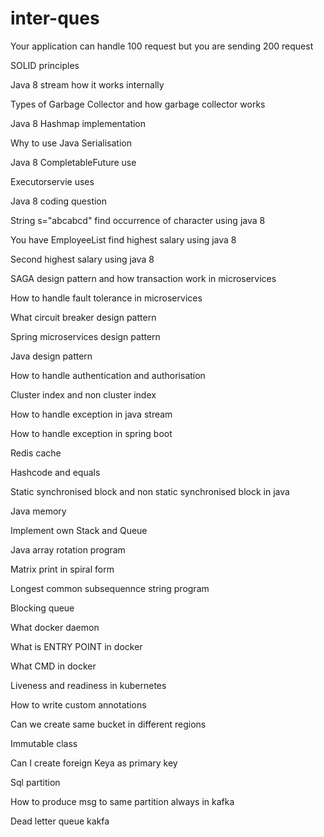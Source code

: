 # inter-ques
Your application can handle 100 request but you are sending 200 request

SOLID principles 

Java 8 stream how it works internally 

Types of Garbage Collector and how garbage collector works

Java 8 Hashmap implementation

Why to use Java Serialisation

Java 8 CompletableFuture use

Executorservie uses

Java 8 coding question 

String s="abcabcd" find occurrence of character using java 8

You have EmployeeList find highest salary using java 8

Second highest salary using java 8

SAGA design pattern and how transaction work in microservices

How to handle fault tolerance in microservices

What circuit breaker design pattern

Spring microservices design pattern

Java design pattern

How to handle authentication and authorisation

Cluster index and non cluster index

How to handle exception in java stream

How to handle exception in spring boot

Redis cache

Hashcode and equals

Static synchronised block and non static synchronised block in java

Java memory

Implement own Stack and Queue

Java array rotation program

Matrix print in spiral form

Longest common subsequennce string program

Blocking queue

What docker daemon

What is ENTRY POINT in docker

What CMD in docker

Liveness and readiness in kubernetes

How to write custom annotations

Can we create same bucket in different regions

Immutable class

Can I create foreign Keya as primary key

Sql partition

How to produce msg to same partition always in kafka

Dead letter queue kakfa
